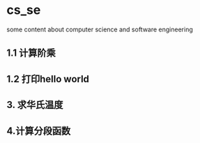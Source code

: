 # cs_se
some content about computer science and software engineering


## 1.1 计算阶乘

## 1.2 打印hello world

## 3. 求华氏温度


## 4.计算分段函数


